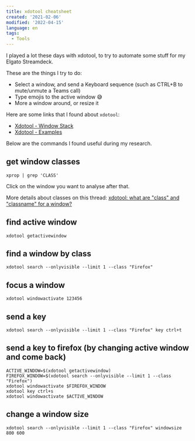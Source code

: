 ```yaml
---
title: xdotool cheatsheet
created: '2021-02-06'
modified: '2022-04-15'
language: en
tags:
  - Tools
---
```


I played a lot these days with xdotool, to try to automate some stuff for my Elgato Streamdeck.

These are the things I try to do:

* Select a window, and send a Keyboard sequence (such as CTRL+B to mute/unmute a Teams call)
* Type emojis to the active window 😅
* More a window around, or resize it

Here are some links that I found about `xdotool`:

* [Xdotool - Window Stack](https://www.linux.org/threads/xdotool-%E2%80%93-window-stack.10687/)
* [Xdotool - Examples](https://www.linux.org/threads/xdotool-examples.10705/#post-36275)
 

Below are the commands I found useful during my research.

## get window classes

```
xprop | grep 'CLASS'
```

Click on the window you want to analyse after that.

More details about classes on this thread: [xdotool: what are "class" and "classname" for a window?](https://askubuntu.com/questions/1060170/xdotool-what-are-class-and-classname-for-a-window)

## find active window

```
xdotool getactivewindow
```

## find a window by class

```
xdotool search --onlyvisible --limit 1 --class "Firefox"
```

## focus a window

```
xdotool windowactivate 123456
```

## send a key

```
xdotool search --onlyvisible --limit 1 --class "Firefox" key ctrl+t
```

## send a key to firefox (by changing active window and come back)

```
ACTIVE_WINDOW=$(xdotool getactivewindow)
FIREFOX_WINDOW=$(xdotool search --onlyvisible --limit 1 --class "Firefox")
xdotool windowactivate $FIREFOX_WINDOW
xdotool key ctrl+s
xdotool windowactivate $ACTIVE_WINDOW
```

## change a window size

```
xdotool search --onlyvisible --limit 1 --class "Firefox" windowsize 800 600 
```